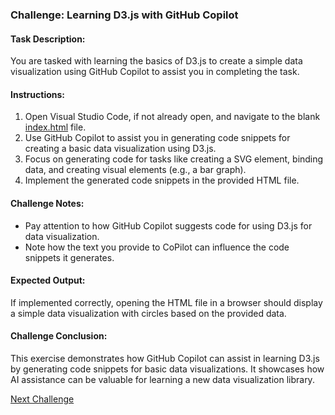 ### Challenge: Learning D3.js with GitHub Copilot

#### Task Description:

You are tasked with learning the basics of D3.js to create a simple data visualization using GitHub Copilot to assist you in completing the task.

#### Instructions:

1. Open Visual Studio Code, if not already open, and navigate to the blank [index.html](index.html) file.
2. Use GitHub Copilot to assist you in generating code snippets for creating a basic data visualization using D3.js.
4. Focus on generating code for tasks like creating a SVG element, binding data, and creating visual elements (e.g., a bar graph).
5. Implement the generated code snippets in the provided HTML file.

#### Challenge Notes:

- Pay attention to how GitHub Copilot suggests code for using D3.js for data visualization.
- Note how the text you provide to CoPilot can influence the code snippets it generates.

#### Expected Output:

If implemented correctly, opening the HTML file in a browser should display a simple data visualization with circles based on the provided data.

#### Challenge Conclusion:

This exercise demonstrates how GitHub Copilot can assist in learning D3.js by generating code snippets for basic data visualizations. It showcases how AI assistance can be valuable for learning a new data visualization library.

[Next Challenge](../15%20-%20Creating%20a%20Website%20with%20Tailwind%20CSS/README.md)